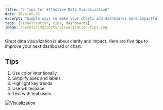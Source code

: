 ```yaml
---
title: "5 Tips for Effective Data Visualization"
date: 2024-06-02
excerpt: "Simple ways to make your charts and dashboards more impactful."
tags: [visualization, tips, dashboards]
image: /assets/img/posts/visualization-tips.jpg
---
```


Great data visualization is about clarity and impact. Here are five tips to improve your next dashboard or chart.

## Tips
1. Use color intentionally
2. Simplify axes and labels
3. Highlight key trends
4. Use whitespace
5. Test with real users

![Visualization](../assets/img/posts/visualization-tips.jpg) 